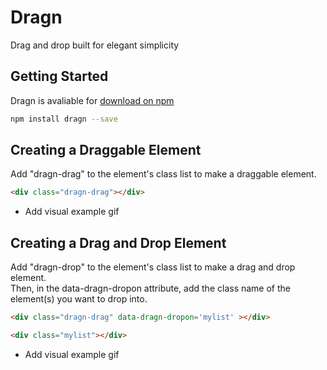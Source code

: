 # Dragn
Drag and drop built for elegant simplicity

## Getting Started
Dragn is avaliable for [download on npm](/)
``` bash
npm install dragn --save
```

## Creating a Draggable Element
Add "dragn-drag" to the element's class list to make a draggable element.
``` html
<div class="dragn-drag"></div>
```

* Add visual example gif


## Creating a Drag and Drop Element
Add "dragn-drop" to the element's class list to make a drag and drop element.
<br>
Then, in the data-dragn-dropon attribute, add the class name of the element(s) you want to drop into.
``` html
<div class="dragn-drag" data-dragn-dropon='mylist' ></div>

<div class="mylist"></div>
```

* Add visual example gif